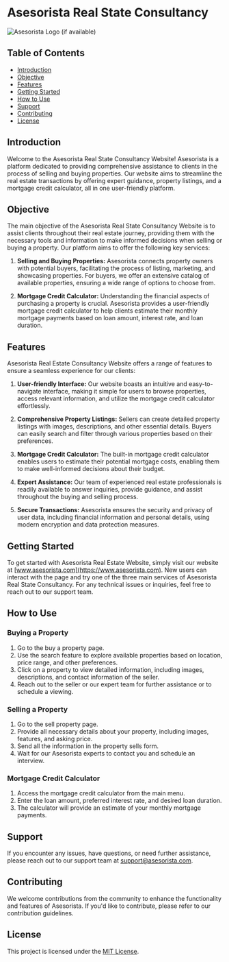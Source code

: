# Asesorista Real State Consultancy

![Asesorista Logo](link-to-your-logo.png) (if available)

## Table of Contents
- [Introduction](#introduction)
- [Objective](#objective)
- [Features](#features)
- [Getting Started](#getting-started)
- [How to Use](#how-to-use)
- [Support](#support)
- [Contributing](#contributing)
- [License](#license)

## Introduction

Welcome to the Asesorista Real State Consultancy Website! Asesorista is a platform dedicated to providing comprehensive assistance to clients in the process of selling and buying properties. Our website aims to streamline the real estate transactions by offering expert guidance, property listings, and a mortgage credit calculator, all in one user-friendly platform.

## Objective

The main objective of the Asesorista Real State Consultancy Website is to assist clients throughout their real estate journey, providing them with the necessary tools and information to make informed decisions when selling or buying a property. Our platform aims to offer the following key services:

1. **Selling and Buying Properties:** Asesorista connects property owners with potential buyers, facilitating the process of listing, marketing, and showcasing properties. For buyers, we offer an extensive catalog of available properties, ensuring a wide range of options to choose from.

2. **Mortgage Credit Calculator:** Understanding the financial aspects of purchasing a property is crucial. Asesorista provides a user-friendly mortgage credit calculator to help clients estimate their monthly mortgage payments based on loan amount, interest rate, and loan duration.

## Features

Asesorista Real Estate Consultancy Website offers a range of features to ensure a seamless experience for our clients:

1. **User-friendly Interface:** Our website boasts an intuitive and easy-to-navigate interface, making it simple for users to browse properties, access relevant information, and utilize the mortgage credit calculator effortlessly.

2. **Comprehensive Property Listings:** Sellers can create detailed property listings with images, descriptions, and other essential details. Buyers can easily search and filter through various properties based on their preferences.

3. **Mortgage Credit Calculator:** The built-in mortgage credit calculator enables users to estimate their potential mortgage costs, enabling them to make well-informed decisions about their budget.

4. **Expert Assistance:** Our team of experienced real estate professionals is readily available to answer inquiries, provide guidance, and assist throughout the buying and selling process.

5. **Secure Transactions:** Asesorista ensures the security and privacy of user data, including financial information and personal details, using modern encryption and data protection measures.

## Getting Started

To get started with Asesorista Real Estate Website, simply visit our website at [www.asesorista.com](https://www.asesorista.com). New users can interact with the page and try one of the three main services of Asesorista Real State Consultancy. For any technical issues or inquiries, feel free to reach out to our support team.

## How to Use

### Buying a Property

1. Go to the buy a property page.
2. Use the search feature to explore available properties based on location, price range, and other preferences.
3. Click on a property to view detailed information, including images, descriptions, and contact information of the seller.
4. Reach out to the seller or our expert team for further assistance or to schedule a viewing.

### Selling a Property

1. Go to the sell property page.
2. Provide all necessary details about your property, including images, features, and asking price.
3. Send all the information in the property sells form.
4. Wait for our Asesorista experts to contact you and schedule an interview.

### Mortgage Credit Calculator

1. Access the mortgage credit calculator from the main menu.
2. Enter the loan amount, preferred interest rate, and desired loan duration.
3. The calculator will provide an estimate of your monthly mortgage payments.

## Support

If you encounter any issues, have questions, or need further assistance, please reach out to our support team at [support@asesorista.com](mailto:support@asesorista.com).

## Contributing

We welcome contributions from the community to enhance the functionality and features of Asesorista. If you'd like to contribute, please refer to our contribution guidelines.

## License

This project is licensed under the [MIT License](LICENSE).

